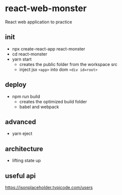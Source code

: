 # react-web-monster
React web application to practice

## init
- npx create-react-app react-monster
- cd react-monster
- yarn start
  - creates the public folder from the workspace src
  - inject jsx `<app>` into dom `<div id=root>`

## deploy
- npm run build
  - creates the optimized build folder
  - babel and webpack

## advanced
- yarn eject

## architecture
- lifting state up

## useful api
https://jsonplaceholder.typicode.com/users
